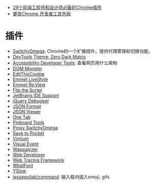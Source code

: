 - [29个前端工程师和设计师必备的Chrome插件](http://get.ftqq.com/8215.get/)
- [更改Chrome 开发者工具外观](http://www.kazaff.me/2012/10/25/%E6%9B%B4%E6%94%B9chrome-%E5%BC%80%E5%8F%91%E8%80%85%E5%B7%A5%E5%85%B7%E5%A4%96%E8%A7%82/)


# 插件
- [SwitchyOmega](https://github.com/FelisCatus/SwitchyOmega): Chrome的一个扩展插件，提供代理管理和切换功能。
- [DevTools Theme: Zero Dark Matrix](https://chrome.google.com/webstore/detail/devtools-theme-zero-dark/bomhdjeadceaggdgfoefmpeafkjhegbo?hl=en-US)
- [Accessibility Developer Tools](https://chrome.google.com/webstore/detail/accessibility-developer-t/fpkknkljclfencbdbgkenhalefipecmb?utm_source=chrome-app-launcher-info-dialog): 查看网页用什么架构
- [DOM Monster](https://chrome.google.com/webstore/detail/dom-monster/hlimphkgopfdlelabkioalhfjfblnclk?utm_source=chrome-app-launcher-info-dialog)
- [EditThisCookie](https://chrome.google.com/webstore/detail/editthiscookie/fngmhnnpilhplaeedifhccceomclgfbg?utm_source=chrome-app-launcher-info-dialog)
- [Emmet LiveStyle](https://chrome.google.com/webstore/detail/emmet-livestyle/diebikgmpmeppiilkaijjbdgciafajmg?utm_source=chrome-app-launcher-info-dialog)
- [Emmet Re:View](https://chrome.google.com/webstore/detail/emmet-review/epejoicbhllgiimigokgjdoijnpaphdp?utm_source=chrome-app-launcher-info-dialog)
- [Flip the Script](https://chrome.google.com/webstore/detail/flip-the-script/bmkpjhjogcjpioeffjmdgclmeiiofcjp?utm_source=chrome-app-launcher-info-dialog)
- [JetBrains IDE Support](https://chrome.google.com/webstore/detail/jetbrains-ide-support/hmhgeddbohgjknpmjagkdomcpobmllji?utm_source=chrome-app-launcher-info-dialog)
- [jQuery Debugger](https://chrome.google.com/webstore/detail/jquery-debugger/dbhhnnnpaeobfddmlalhnehgclcmjimi?utm_source=chrome-app-launcher-info-dialog)
- [JSON Format](https://chrome.google.com/webstore/detail/json-formatter/bcjindcccaagfpapjjmafapmmgkkhgoa?utm_source=chrome-app-launcher-info-dialog)
- [JSON Viewer](https://chrome.google.com/webstore/detail/json-viewer/gbmdgpbipfallnflgajpaliibnhdgobh?utm_source=chrome-app-launcher-info-dialog)
- [One Tab](https://chrome.google.com/webstore/detail/onetab/chphlpgkkbolifaimnlloiipkdnihall?utm_source=chrome-app-launcher-info-dialog)
- [Pinboard Tools](https://chrome.google.com/webstore/detail/pinboard-tools/dpaohcncbmkojcpcjaojcehdlnjfbjkl?utm_source=chrome-app-launcher-info-dialog)
- [Proxy SwitchyOmega](https://chrome.google.com/webstore/detail/proxy-switchyomega/padekgcemlokbadohgkifijomclgjgif?utm_source=chrome-app-launcher-info-dialog)
- [Save to Pocket](https://chrome.google.com/webstore/detail/save-to-pocket/niloccemoadcdkdjlinkgdfekeahmflj?utm_source=chrome-app-launcher-info-dialog)
- [Vimium](https://chrome.google.com/webstore/detail/vimium/dbepggeogbaibhgnhhndojpepiihcmeb?utm_source=chrome-app-launcher-info-dialog)
- [Visual Event](https://chrome.google.com/webstore/detail/visual-event/pbmmieigblcbldgdokdjpioljjninaim?utm_source=chrome-app-launcher-info-dialog)
- [Wappalyzer](https://chrome.google.com/webstore/detail/wappalyzer/gppongmhjkpfnbhagpmjfkannfbllamg?utm_source=chrome-app-launcher-info-dialog)
- [Web Developer](https://chrome.google.com/webstore/detail/web-developer/bfbameneiokkgbdmiekhjnmfkcnldhhm?utm_source=chrome-app-launcher-info-dialog)
- [Web Tracing Framework](https://chrome.google.com/webstore/detail/web-tracing-framework/gmdhhnlkjmknaopofnadmoamhmnlicme?utm_source=chrome-app-launcher-info-dialog)
- [WhatFont](https://chrome.google.com/webstore/detail/whatfont/jabopobgcpjmedljpbcaablpmlmfcogm?utm_source=chrome-app-launcher-info-dialog)
- [YSlow](https://chrome.google.com/webstore/detail/yslow/ninejjcohidippngpapiilnmkgllmakh?utm_source=chrome-app-launcher-info-dialog)
- [jessepollak/command](https://github.com/jessepollak/command): 输入框内插入emoji, gifs